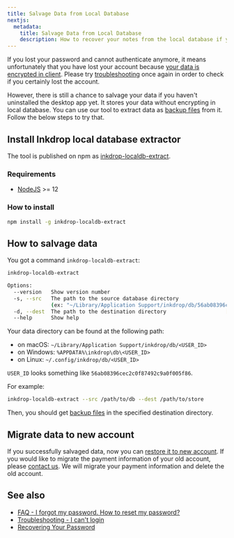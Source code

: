 ```yaml
---
title: Salvage Data from Local Database
nextjs:
  metadata:
    title: Salvage Data from Local Database
    description: How to recover your notes from the local database if you lose access to your account due to password loss
---
```


If you lost your password and cannot authenticate anymore, it means unfortunately that you have lost your account because [your data is encrypted in client](/security).
Please try [troubleshooting](/reference/troubleshooting#i-can-t-log-in-sync-not-working) once again in order to check if you certainly lost the account.

However, there is still a chance to salvage your data if you haven't uninstalled the desktop app yet.
It stores your data without encrypting in local database.
You can use our tool to extract data as [backup files](/reference/data-backup) from it.
Follow the below steps to try that.

## Install Inkdrop local database extractor

The tool is published on npm as [inkdrop-localdb-extract](https://www.npmjs.com/package/inkdrop-localdb-extract).

### Requirements

- [NodeJS](https://nodejs.org/) >= 12

### How to install

```sh
npm install -g inkdrop-localdb-extract
```

## How to salvage data

You got a command `inkdrop-localdb-extract`:

```sh
inkdrop-localdb-extract

Options:
  --version   Show version number                                      [boolean]
  -s, --src   The path to the source database directory
              (ex: "~/Library/Application Support/inkdrop/db/56ab08396cec2c0f87492c9a0f005f86")   [required]
  -d, --dest  The path to the destination directory                   [required]
  --help      Show help                                                [boolean]
```

Your data directory can be found at the following path:

- on macOS: `~/Library/Application Support/inkdrop/db/<USER_ID>`
- on Windows: `%APPDATA%\inkdrop\db\<USER_ID>`
- on Linux: `~/.config/inkdrop/db/<USER_ID>`

`USER_ID` looks something like `56ab08396cec2c0f87492c9a0f005f86`.

For example:

```sh
inkdrop-localdb-extract --src /path/to/db --dest /path/to/store
```

Then, you should get [backup files](/reference/data-backup) in the specified destination directory.

## Migrate data to new account

If you successfully salvaged data, now you can [restore it to new account](/reference/data-backup).
If you would like to migrate the payment information of your old account, please [contact us](mailto:contact@inkdrop.app).
We will migrate your payment information and delete the old account.

## See also

- [FAQ - I forgot my password. How to reset my password?](/faq#i-forgot-my-password-how-to-reset-my-password)
- [Troubleshooting - I can't login](/reference/troubleshooting#i-can-t-log-in-sync-not-working)
- [Recovering Your Password](/reference/recover-password)
